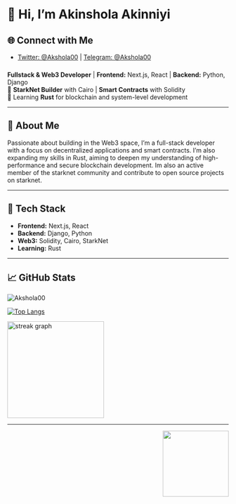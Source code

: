 # 👋 Hi, I’m Akinshola Akinniyi 


## 🌐 Connect with Me  

- [Twitter: @Akshola00](https://x.com/Akshola00) | [Telegram: @Akshola00](https://t.me/akshola00)

###

**Fullstack & Web3 Developer** | **Frontend:** Next.js, React | **Backend:** Python, Django  
🔹 **StarkNet Builder** with Cairo | **Smart Contracts** with Solidity  
🔹 Learning **Rust** for blockchain and system-level development  

---

## 🚀 About Me  
Passionate about building in the Web3 space, I’m a full-stack developer with a focus on decentralized applications and smart contracts. I’m also expanding my skills in Rust, aiming to deepen my understanding of high-performance and secure blockchain development.
Im also an active member of the starknet community and contribute to open source projects on starknet.

---

## 🔨 Tech Stack  
- **Frontend:** Next.js, React  
- **Backend:** Django, Python  
- **Web3:** Solidity, Cairo, StarkNet  
- **Learning:** Rust  

---

## 📈 GitHub Stats  
<!-- Uncomment the following lines if you want to add GitHub stats -->

![Akshola00](https://github-readme-stats.vercel.app/api?username=Akshola00&show_icons=true&theme=radical)

[![Top Langs](https://github-readme-stats.vercel.app/api/top-langs/?username=Akshola00&layout=compact&theme=radical)](https://github.com/Akshola00/github-readme-stats) 

  <img src="https://streak-stats.demolab.com?user=Akshola00&locale=en&mode=daily&theme=dark&hide_border=false&border_radius=5&order=3" height="220" alt="streak graph"  />

---

<img align="right" height="150" src="https://media.giphy.com/media/4l3dds2PKk7lt4tktj/giphy.gif?cid=790b7611yrbou86qdjcssnxdldzpxv6jg0l0l923torz34ii&ep=v1_gifs_search&rid=giphy.gif&ct=g"  />



 
